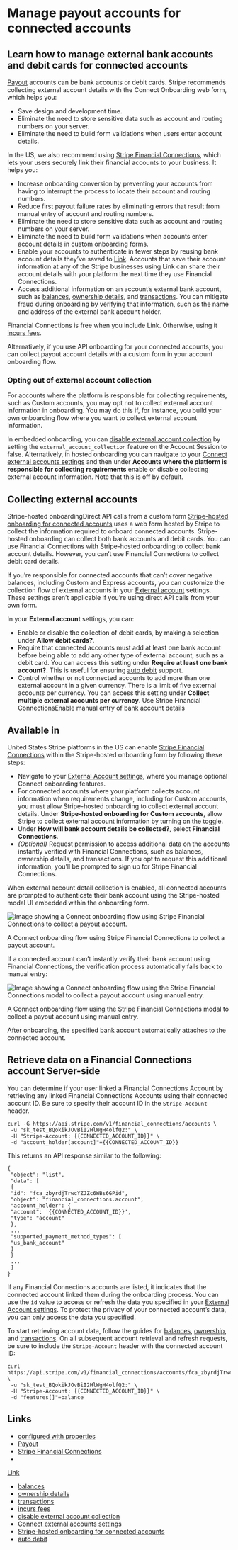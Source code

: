 # Manage payout accounts for connected accounts

## Learn how to manage external bank accounts and debit cards for connected accounts

[Payout](https://docs.stripe.com/payouts) accounts can be bank accounts or debit
cards. Stripe recommends collecting external account details with the Connect
Onboarding web form, which helps you:

- Save design and development time.
- Eliminate the need to store sensitive data such as account and routing numbers
on your server.
- Eliminate the need to build form validations when users enter account details.

In the US, we also recommend using [Stripe Financial
Connections](https://docs.stripe.com/financial-connections), which lets your
users securely link their financial accounts to your business. It helps you:

- Increase onboarding conversion by preventing your accounts from having to
interrupt the process to locate their account and routing numbers.
- Reduce first payout failure rates by eliminating errors that result from
manual entry of account and routing numbers.
- Eliminate the need to store sensitive data such as account and routing numbers
on your server.
- Eliminate the need to build form validations when accounts enter account
details in custom onboarding forms.
- Enable your accounts to authenticate in fewer steps by reusing bank account
details they’ve saved to
[Link](https://support.stripe.com/questions/link-for-financial-connections-support-for-businesses).
Accounts that save their account information at any of the Stripe businesses
using Link can share their account details with your platform the next time they
use Financial Connections.
- Access additional information on an account’s external bank account, such as
[balances](https://docs.stripe.com/financial-connections/balances), [ownership
details](https://docs.stripe.com/financial-connections/ownership), and
[transactions](https://docs.stripe.com/financial-connections/transactions). You
can mitigate fraud during onboarding by verifying that information, such as the
name and address of the external bank account holder.

Financial Connections is free when you include Link. Otherwise, using it [incurs
fees](https://stripe.com/financial-connections#pricing).

Alternatively, if you use API onboarding for your connected accounts, you can
collect payout account details with a custom form in your account onboarding
flow.

### Opting out of external account collection

For accounts where the platform is responsible for collecting requirements, such
as Custom accounts, you may opt not to collect external account information in
onboarding. You may do this if, for instance, you build your own onboarding flow
where you want to collect external account information.

In embedded onboarding, you can [disable external account
collection](https://docs.stripe.com/connect/supported-embedded-components/account-onboarding?#external-account-collection)
by setting the `external_account_collection` feature on the Account Session to
false. Alternatively, in hosted onboarding you can navigate to your [Connect
external accounts
settings](https://dashboard.stripe.com/settings/connect/payouts/external_accounts)
and then under **Accounts where the platform is responsible for collecting
requirements** enable or disable collecting external account information. Note
that this is off by default.

## Collecting external accounts

Stripe-hosted onboardingDirect API calls from a custom form
[Stripe-hosted onboarding for connected
accounts](https://docs.stripe.com/connect/custom/hosted-onboarding) uses a web
form hosted by Stripe to collect the information required to onboard connected
accounts. Stripe-hosted onboarding can collect both bank accounts and debit
cards. You can use Financial Connections with Stripe-hosted onboarding to
collect bank account details. However, you can’t use Financial Connections to
collect debit card details.

If you’re responsible for connected accounts that can’t cover negative balances,
including Custom and Express accounts, you can customize the collection flow of
external accounts in your [External
account](https://dashboard.stripe.com/settings/connect/payouts/external_accounts)
settings. These settings aren’t applicable if you’re using direct API calls from
your own form.

In your **External account** settings, you can:

- Enable or disable the collection of debit cards, by making a selection under
**Allow debit cards?**.
- Require that connected accounts must add at least one bank account before
being able to add any other type of external account, such as a debit card. You
can access this setting under **Require at least one bank account?**. This is
useful for ensuring [auto
debit](https://docs.stripe.com/connect/account-balances#automatically-debit-connected-accounts)
support.
- Control whether or not connected accounts to add more than one external
account in a given currency. There is a limit of five external accounts per
currency. You can access this setting under **Collect multiple external accounts
per currency**.
Use Stripe Financial ConnectionsEnable manual entry of bank account details
## Available in

United States
Stripe platforms in the US can enable [Stripe Financial
Connections](https://docs.stripe.com/financial-connections) within the
Stripe-hosted onboarding form by following these steps:

- Navigate to your [External Account
settings](https://dashboard.stripe.com/settings/connect/payouts/external_accounts),
where you manage optional Connect onboarding features.
- For connected accounts where your platform collects account information when
requirements change, including for Custom accounts, you must allow Stripe-hosted
onboarding to collect external account details. Under **Stripe-hosted onboarding
for Custom accounts**, allow Stripe to collect external account information by
turning on the toggle.
- Under **How will bank account details be collected?**, select **Financial
Connections**.
- *(Optional)* Request permission to access additional data on the accounts
instantly verified with Financial Connections, such as balances, ownership
details, and transactions. If you opt to request this additional information,
you’ll be prompted to sign up for Stripe Financial Connections.

When external account detail collection is enabled, all connected accounts are
prompted to authenticate their bank account using the Stripe-hosted modal UI
embedded within the onboarding form.

![Image showing a Connect onboarding flow using Stripe Financial Connections to
collect a payout
account.](https://b.stripecdn.com/docs-statics-srv/assets/connect-custom-onboarding-financial-connections-onboarding.8937a023f6682c90bab8c0b39873909a.png)

A Connect onboarding flow using Stripe Financial Connections to collect a payout
account.

If a connected account can’t instantly verify their bank account using Financial
Connections, the verification process automatically falls back to manual entry:

![Image showing a Connect onboarding flow using the Stripe Financial Connections
modal to collect a payout account using manual
entry.](https://b.stripecdn.com/docs-statics-srv/assets/connect-custom-onboarding-financial-connections-manual-entry.930da1e01c9026b9014008d75958bc8c.png)

A Connect onboarding flow using the Stripe Financial Connections modal to
collect a payout account using manual entry.

After onboarding, the specified bank account automatically attaches to the
connected account.

## Retrieve data on a Financial Connections account Server-side

You can determine if your user linked a Financial Connections Account by
retrieving any linked Financial Connections Accounts using their connected
account ID. Be sure to specify their account ID in the `Stripe-Account` header.

```
curl -G https://api.stripe.com/v1/financial_connections/accounts \
 -u "sk_test_BQokikJOvBiI2HlWgH4olfQ2:" \
 -H "Stripe-Account: {{CONNECTED_ACCOUNT_ID}}" \
 -d "account_holder[account]"={{CONNECTED_ACCOUNT_ID}}
```

This returns an API response similar to the following:

```
{
 "object": "list",
 "data": [
 {
 "id": "fca_zbyrdjTrwcYZJZc6WBs6GPid",
 "object": "financial_connections.account",
 "account_holder": {
 "account": '{{CONNECTED_ACCOUNT_ID}}',
 "type": "account"
 },
 ...
 "supported_payment_method_types": [
 "us_bank_account"
 ]
 }
 ...
 ]
}
```

If any Financial Connections accounts are listed, it indicates that the
connected account linked them during the onboarding process. You can use the
`id` value to access or refresh the data you specified in your [External Account
settings](https://dashboard.stripe.com/settings/connect/payouts/external_accounts).
To protect the privacy of your connected account’s data, you can only access the
data you specified.

To start retrieving account data, follow the guides for
[balances](https://docs.stripe.com/financial-connections/balances),
[ownership](https://docs.stripe.com/financial-connections/ownership), and
[transactions](https://docs.stripe.com/financial-connections/transactions). On
all subsequent account retrieval and refresh requests, be sure to include the
`Stripe-Account` header with the connected account ID:

```
curl
https://api.stripe.com/v1/financial_connections/accounts/fca_zbyrdjTrwcYZJZc6WBs6GPid/refresh
\
 -u "sk_test_BQokikJOvBiI2HlWgH4olfQ2:" \
 -H "Stripe-Account: {{CONNECTED_ACCOUNT_ID}}" \
 -d "features[]"=balance
```

## Links

- [configured with
properties](https://docs.stripe.com/connect/update-to-typeless-connect)
- [Payout](https://docs.stripe.com/payouts)
- [Stripe Financial Connections](https://docs.stripe.com/financial-connections)
-
[Link](https://support.stripe.com/questions/link-for-financial-connections-support-for-businesses)
- [balances](https://docs.stripe.com/financial-connections/balances)
- [ownership details](https://docs.stripe.com/financial-connections/ownership)
- [transactions](https://docs.stripe.com/financial-connections/transactions)
- [incurs fees](https://stripe.com/financial-connections#pricing)
- [disable external account
collection](https://docs.stripe.com/connect/supported-embedded-components/account-onboarding?#external-account-collection)
- [Connect external accounts
settings](https://dashboard.stripe.com/settings/connect/payouts/external_accounts)
- [Stripe-hosted onboarding for connected
accounts](https://docs.stripe.com/connect/custom/hosted-onboarding)
- [auto
debit](https://docs.stripe.com/connect/account-balances#automatically-debit-connected-accounts)